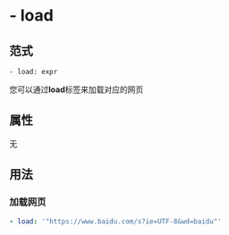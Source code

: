 # \- load

## 范式
```
- load: expr
```
您可以通过**load**标签来加载对应的网页

## 属性
无

## 用法
### 加载网页
```yaml
- load: '"https://www.baidu.com/s?ie=UTF-8&wd=baidu"'
```


